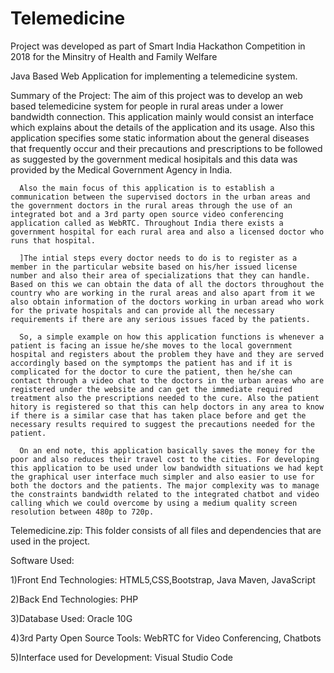 # Telemedicine
Project was developed as part of Smart India Hackathon Competition in 2018 for the Minsitry of Health and Family Welfare

Java Based Web Application for implementing a telemedicine system.

Summary of the Project:
      The aim of this project was to develop an web based telemedicine system for people in rural areas under a lower bandwidth connection. This application mainly would consist an interface which explains about the details of the application and its usage. Also this application specifies some static information about the general diseases that frequently occur and their precautions and prescriptions to be followed as suggested by the government medical hosipitals and this data was provided by the Medical Government Agency in India.
      
      Also the main focus of this application is to establish a communication between the supervised doctors in the urban areas and the government doctors in the rural areas through the use of an integrated bot and a 3rd party open source video conferencing application called as WebRTC. Throughout India there exists a government hospital for each rural area and also a licensed doctor who runs that hospital.
      
      ]The intial steps every doctor needs to do is to register as a member in the particular website based on his/her issued license number and also their area of specializations that they can handle. Based on this we can obtain the data of all the doctors throughout the country who are working in the rural areas and also apart from it we also obtain information of the doctors working in urban aread who work for the private hospitals and can provide all the necessary requirements if there are any serious issues faced by the patients.
      
      So, a simple example on how this application functions is whenever a patient is facing an issue he/she moves to the local government hospital and registers about the problem they have and they are served accordingly based on the symptomps the patient has and if it is complicated for the doctor to cure the patient, then he/she can contact through a video chat to the doctors in the urban areas who are registered under the website and can get the immediate required treatment also the prescriptions needed to the cure. Also the patient hitory is registered so that this can help doctors in any area to know if there is a similar case that has taken place before and get the necessary results required to suggest the precautions needed for the patient.
      
      On an end note, this application basically saves the money for the poor and also reduces their travel cost to the cities. For developing this application to be used under low bandwidth situations we had kept the graphical user interface much simpler and also easier to use for both the doctors and the patients. The major complexity was to manage the constraints bandwidth related to the integrated chatbot and video calling which we could overcome by using a medium quality screen resolution between 480p to 720p.
      
Telemedicine.zip: This folder consists of all files and dependencies that are used in the project.

Software Used:

1)Front End Technologies: HTML5,CSS,Bootstrap, Java Maven, JavaScript

2)Back End Technologies: PHP

3)Database Used: Oracle 10G

4)3rd Party Open Source Tools: WebRTC for Video Conferencing, Chatbots

5)Interface used for Development: Visual Studio Code



